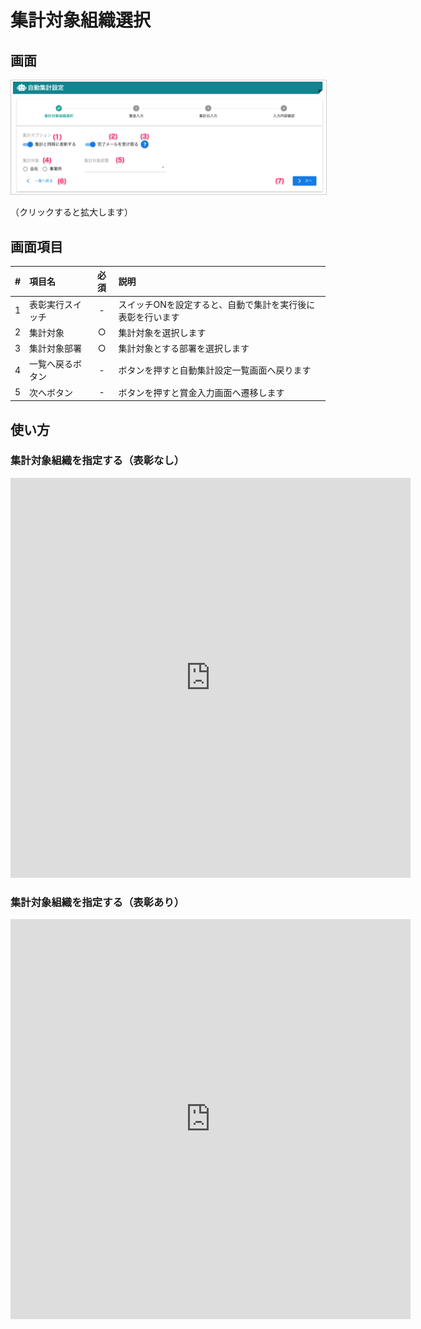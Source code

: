 # 集計対象組織選択

## 画面
<a href="../../../images/autototal/2-1.png" data-lightbox="スクリーンショット" data-title="スクリーンショット">
    <img src="../../../images/autototal/2-1.png" style="border: solid 1px #ccc; width: 800px;" />
</a>

（クリックすると拡大します）


## 画面項目
|   #   | 項目名           | 必須  | 説明                                                       |
| :---: | :--------------- | :---: | :--------------------------------------------------------- |
|   1   | 表彰実行スイッチ |   -   | スイッチONを設定すると、自動で集計を実行後に表彰を行います |
|   2   | 集計対象         |   ○   | 集計対象を選択します                                       |
|   3   | 集計対象部署     |   ○   | 集計対象とする部署を選択します                             |
|   4   | 一覧へ戻るボタン |   -   | ボタンを押すと自動集計設定一覧画面へ戻ります               |
|   5   | 次へボタン       |   -   | ボタンを押すと賞金入力画面へ遷移します                     |


## 使い方

### 集計対象組織を指定する（表彰なし）
<iframe src="https://scribehow.com/embed/__dlETbo6uRaOivDyFfk9T1w" width="640" height="640" allowfullscreen frameborder="0"></iframe>

### 集計対象組織を指定する（表彰あり）
<iframe src="https://scribehow.com/embed/__9N7Ha-7zS3u8jP3Tkzr8Kw" width="640" height="640" allowfullscreen frameborder="0"></iframe>

